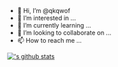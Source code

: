 - 👋 Hi, I’m @qkqwof
- 👀 I’m interested in ...
- 🌱 I’m currently learning ...
- 💞️ I’m looking to collaborate on ...
- 📫 How to reach me ...

[!['s github stats](https://github-readme-stats.vercel.app/api?username=username)](https://github.com/anuraghazra/github-readme-stats)

<!---
qkqwof/qkqwof is a ✨ special ✨ repository because its `README.md` (this file) appears on your GitHub profile.
You can click the Preview link to take a look at your changes.
--->
